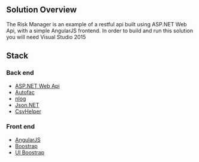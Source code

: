 ## Solution Overview
The Risk Manager is an example of a restful api built using ASP.NET Web Api, with a simple AngularJS frontend. 
In order to build and run this solution you will need Visual Studio 2015

## Stack
### Back end
- [ASP.NET Web Api](http://www.asp.net/web-api)
- [Autofac](https://autofac.org/)
- [nlog](http://nlog-project.org/)
- [Json.NET](http://www.newtonsoft.com/json)
- [CsvHelper](https://github.com/JoshClose/CsvHelper)

### Front end
- [AngularJS](https://angularjs.org/)
- [Boostrap](http://getbootstrap.com/)
- [UI Boostrap](https://angular-ui.github.io/bootstrap/)

